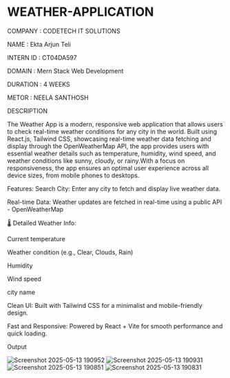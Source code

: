 # WEATHER-APPLICATION


COMPANY : CODETECH IT SOLUTIONS

NAME : Ekta Arjun Teli

INTERN ID : CT04DA597

DOMAIN : Mern Stack Web Development

DURATION : 4 WEEKS

METOR : NEELA SANTHOSH


DESCRIPTION

The Weather App is a modern, responsive web application that allows users to check real-time weather conditions for any city in the world. Built using React.js, Tailwind CSS, showcasing real-time weather data fetching and display through the OpenWeatherMap API, the app provides users with essential weather details such as temperature, humidity, wind speed, and weather conditions like sunny, cloudy, or rainy.With a focus on responsiveness, the app ensures an optimal user experience across all device sizes, from mobile phones to desktops.


 Features:
 Search City: Enter any city to fetch and display live weather data.

 Real-time Data: Weather updates are fetched in real-time using a public API - OpenWeatherMap

🌡 Detailed Weather Info:

Current temperature

Weather condition (e.g., Clear, Clouds, Rain)

Humidity

Wind speed

city name

Clean UI: Built with Tailwind CSS for a minimalist and mobile-friendly design.

Fast and Responsive: Powered by React + Vite for smooth performance and quick loading.


Output

![Screenshot 2025-05-13 190952](https://github.com/user-attachments/assets/b480affb-b3b3-4271-b295-713a152b8cfc)
![Screenshot 2025-05-13 190931](https://github.com/user-attachments/assets/b3bf0102-c763-4f76-93a5-6c555bce5ec5)
![Screenshot 2025-05-13 190851](https://github.com/user-attachments/assets/14cec215-f44d-44d4-8811-8865232d56d2)
![Screenshot 2025-05-13 190831](https://github.com/user-attachments/assets/fdc84772-600a-4a77-a6cb-a018d091e7e5)






